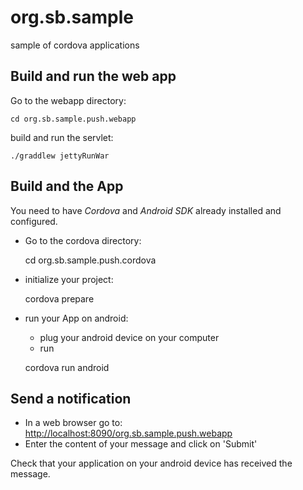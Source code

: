 # org.sb.sample
sample of cordova applications

## Build and run the web app 
Go to the webapp directory:

    cd org.sb.sample.push.webapp

build and run the servlet:

    ./graddlew jettyRunWar

## Build and the App
You need to have *Cordova* and *Android SDK* already installed and configured.

* Go to the cordova directory:

    cd  org.sb.sample.push.cordova
    
* initialize your project: 
    
    cordova prepare
    
* run your App on android: 
    * plug your android device on your computer
    * run

    cordova run android
  
## Send a notification
* In a web browser go to: [http://localhost:8090/org.sb.sample.push.webapp](http://localhost:8090/org.sb.sample.push.webapp)
* Enter the content of your message and click on 'Submit'

Check that your application on your android device has received the message.
